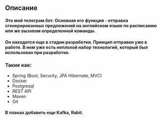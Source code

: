 ## Описание

#### Это мой телеграм бот. Основная его функция - отправка сгенерированных предложений на английском языке по расписанию или же вызовом определенной команды.

#### Он находится еще в стадии разработки. Принцип отправки уже в работе. В нем уже есть неплохой набор технологий, который был использован при разработке.

### Такие как:

* Spring (Boot, Security, JPA Hibernate, MVC)
* Docker
* Postgresql
* REST API
* Maven
* Git

#### В планах добавить еще Kafka, Rabit.
